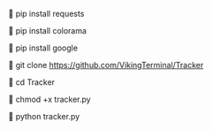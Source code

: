 📲 pip install requests

📲 pip install colorama

📲 pip install google

📲 git clone https://github.com/VikingTerminal/Tracker

📲 cd Tracker

📲 chmod +x tracker.py

📲 python tracker.py